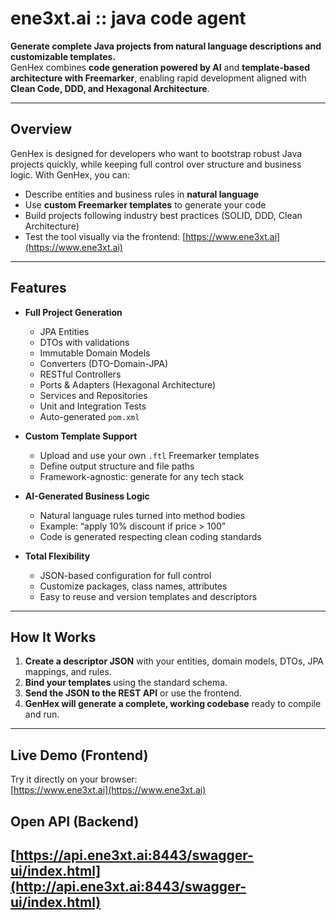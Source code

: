 
# ene3xt.ai :: java code agent

**Generate complete Java projects from natural language descriptions and customizable templates.**  
GenHex combines **code generation powered by AI** and **template-based architecture with Freemarker**, enabling rapid development aligned with **Clean Code, DDD, and Hexagonal Architecture**.

---

## Overview

GenHex is designed for developers who want to bootstrap robust Java projects quickly, while keeping full control over structure and business logic. With GenHex, you can:

- Describe entities and business rules in **natural language**
- Use **custom Freemarker templates** to generate your code
- Build projects following industry best practices (SOLID, DDD, Clean Architecture)
- Test the tool visually via the frontend: [https://www.ene3xt.ai](https://www.ene3xt.ai)

---

## Features

- **Full Project Generation**
  - JPA Entities
  - DTOs with validations
  - Immutable Domain Models
  - Converters (DTO-Domain-JPA)
  - RESTful Controllers
  - Ports & Adapters (Hexagonal Architecture)
  - Services and Repositories
  - Unit and Integration Tests
  - Auto-generated `pom.xml`

- **Custom Template Support**
  - Upload and use your own `.ftl` Freemarker templates
  - Define output structure and file paths
  - Framework-agnostic: generate for any tech stack

- **AI-Generated Business Logic**
  - Natural language rules turned into method bodies
  - Example: “apply 10% discount if price > 100”
  - Code is generated respecting clean coding standards

- **Total Flexibility**
  - JSON-based configuration for full control
  - Customize packages, class names, attributes
  - Easy to reuse and version templates and descriptors

---

## How It Works

1. **Create a descriptor JSON** with your entities, domain models, DTOs, JPA mappings, and rules.
2. **Bind your templates** using the standard schema.
3. **Send the JSON to the REST API** or use the frontend.
4. **GenHex will generate a complete, working codebase** ready to compile and run.

---

## Live Demo (Frontend)

Try it directly on your browser:  
[https://www.ene3xt.ai](https://www.ene3xt.ai)

## Open API (Backend)
[https://api.ene3xt.ai:8443/swagger-ui/index.html](http://api.ene3xt.ai:8443/swagger-ui/index.html)
---



